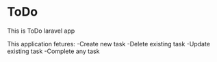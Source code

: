 # ToDo
This is ToDo laravel app

This application fetures:
-Create new task
-Delete existing task
-Update existing task
-Complete any task
